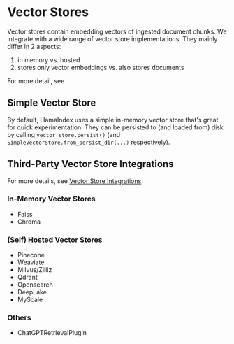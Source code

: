 # Vector Stores

Vector stores contain embedding vectors of ingested document chunks.
We integrate with a wide range of vector store implementations. 
They mainly differ in 2 aspects:
1. in memory vs. hosted
2. stores only vector embeddings vs. also stores documents

For more detail, see

## Simple Vector Store
By default, LlamaIndex uses a simple in-memory vector store that's great for quick experimentation.
They can be persisted to (and loaded from) disk by calling `vector_store.persist()` (and `SimpleVectorStore.from_persist_dir(...)` respectively).

## Third-Party Vector Store Integrations
For more details, see [Vector Store Integrations](/how_to/integrations/vector_stores.md).
### In-Memory Vector Stores
* Faiss
* Chroma

### (Self) Hosted Vector Stores
* Pinecone
* Weaviate
* Milvus/Zilliz
* Qdrant
* Opensearch
* DeepLake
* MyScale

### Others
* ChatGPTRetrievalPlugin

